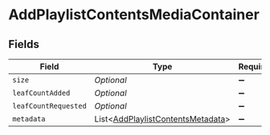 # AddPlaylistContentsMediaContainer


## Fields

| Field                                                                                       | Type                                                                                        | Required                                                                                    | Description                                                                                 | Example                                                                                     |
| ------------------------------------------------------------------------------------------- | ------------------------------------------------------------------------------------------- | ------------------------------------------------------------------------------------------- | ------------------------------------------------------------------------------------------- | ------------------------------------------------------------------------------------------- |
| `size`                                                                                      | *Optional<Integer>*                                                                         | :heavy_minus_sign:                                                                          | N/A                                                                                         | 1                                                                                           |
| `leafCountAdded`                                                                            | *Optional<Integer>*                                                                         | :heavy_minus_sign:                                                                          | N/A                                                                                         | 1                                                                                           |
| `leafCountRequested`                                                                        | *Optional<Integer>*                                                                         | :heavy_minus_sign:                                                                          | N/A                                                                                         | 1                                                                                           |
| `metadata`                                                                                  | List<[AddPlaylistContentsMetadata](../../models/operations/AddPlaylistContentsMetadata.md)> | :heavy_minus_sign:                                                                          | N/A                                                                                         |                                                                                             |